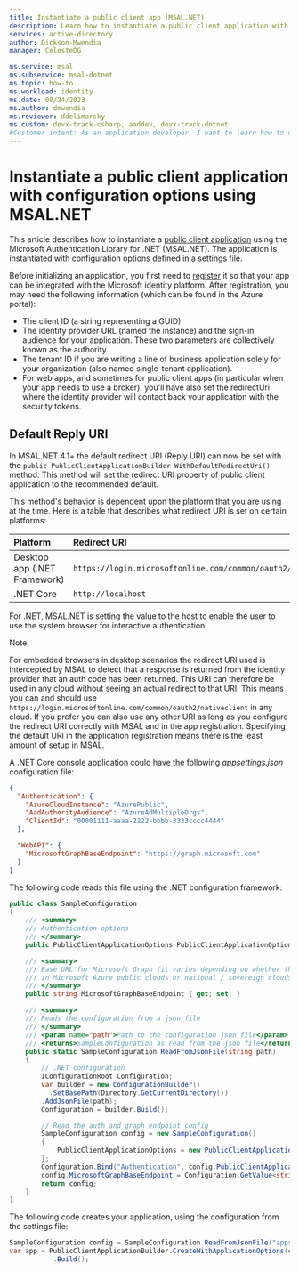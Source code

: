 ```yaml
---
title: Instantiate a public client app (MSAL.NET)
description: Learn how to instantiate a public client application with configuration options using the Microsoft Authentication Library for .NET (MSAL.NET).
services: active-directory
author: Dickson-Mwendia
manager: CelesteDG

ms.service: msal
ms.subservice: msal-dotnet
ms.topic: how-to
ms.workload: identity
ms.date: 08/24/2023
ms.author: dmwendia
ms.reviewer: ddelimarsky
ms.custom: devx-track-csharp, aaddev, devx-track-dotnet
#Customer intent: As an application developer, I want to learn how to use application config options so I can instantiate a public client app.
---
```


# Instantiate a public client application with configuration options using MSAL.NET

This article describes how to instantiate a [public client application](/azure/active-directory/develop/msal-client-applications) using the Microsoft Authentication Library for .NET (MSAL.NET).  The application is instantiated with configuration options defined in a settings file.

Before initializing an application, you first need to [register](/azure/active-directory/develop/quickstart-register-app) it so that your app can be integrated with the Microsoft identity platform. After registration, you may need the following information (which can be found in the Azure portal):

- The client ID (a string representing a GUID)
- The identity provider URL (named the instance) and the sign-in audience for your application. These two parameters are collectively known as the authority.
- The tenant ID if you are writing a line of business application solely for your organization (also named single-tenant application).
- For web apps, and sometimes for public client apps (in particular when your app needs to use a broker), you'll have also set the redirectUri where the identity provider will contact back your application with the security tokens.

## Default Reply URI

In MSAL.NET 4.1+ the default redirect URI (Reply URI) can now be set with the `public PublicClientApplicationBuilder WithDefaultRedirectUri()` method. This method will set the redirect URI property of public client application to the recommended default.

This method's behavior is dependent upon the platform that you are using at the time. Here is a table that describes what redirect URI is set on certain platforms:

| Platform  | Redirect URI |
|:----------|:-------------|
| Desktop app (.NET Framework) | `https://login.microsoftonline.com/common/oauth2/nativeclient` |
| .NET Core | `http://localhost` |

For .NET, MSAL.NET is setting the value to the host to enable the user to use the system browser for interactive authentication.

> [!NOTE]
> For embedded browsers in desktop scenarios the redirect URI used is intercepted by MSAL to detect that a response is returned from the identity provider that an auth code has been returned. This URI can therefore be used in any cloud without seeing an actual redirect to that URI. This means you can and should use `https://login.microsoftonline.com/common/oauth2/nativeclient` in any cloud. If you prefer you can also use any other URI as long as you configure the redirect URI correctly with MSAL and in the app registration. Specifying the default URI in the application registration means there is the least amount of setup in MSAL.


A .NET Core console application could have the following *appsettings.json* configuration file:

```json
{
  "Authentication": {
    "AzureCloudInstance": "AzurePublic",
    "AadAuthorityAudience": "AzureAdMultipleOrgs",
    "ClientId": "00001111-aaaa-2222-bbbb-3333cccc4444"
  },

  "WebAPI": {
    "MicrosoftGraphBaseEndpoint": "https://graph.microsoft.com"
  }
}
```

The following code reads this file using the .NET configuration framework:

```csharp
public class SampleConfiguration
{
    /// <summary>
    /// Authentication options
    /// </summary>
    public PublicClientApplicationOptions PublicClientApplicationOptions { get; set; }

    /// <summary>
    /// Base URL for Microsoft Graph (it varies depending on whether the application is ran
    /// in Microsoft Azure public clouds or national / sovereign clouds
    /// </summary>
    public string MicrosoftGraphBaseEndpoint { get; set; }

    /// <summary>
    /// Reads the configuration from a json file
    /// </summary>
    /// <param name="path">Path to the configuration json file</param>
    /// <returns>SampleConfiguration as read from the json file</returns>
    public static SampleConfiguration ReadFromJsonFile(string path)
    {
        // .NET configuration
        IConfigurationRoot Configuration;
        var builder = new ConfigurationBuilder()
          .SetBasePath(Directory.GetCurrentDirectory())
        .AddJsonFile(path);
        Configuration = builder.Build();

        // Read the auth and graph endpoint config
        SampleConfiguration config = new SampleConfiguration()
        {
            PublicClientApplicationOptions = new PublicClientApplicationOptions()
        };
        Configuration.Bind("Authentication", config.PublicClientApplicationOptions);
        config.MicrosoftGraphBaseEndpoint = Configuration.GetValue<string>("WebAPI:MicrosoftGraphBaseEndpoint");
        return config;
    }
}
```

The following code creates your application, using the configuration from the settings file:

```csharp
SampleConfiguration config = SampleConfiguration.ReadFromJsonFile("appsettings.json");
var app = PublicClientApplicationBuilder.CreateWithApplicationOptions(config.PublicClientApplicationOptions)
           .Build();
```
